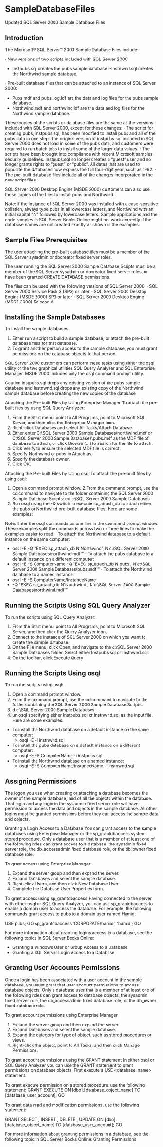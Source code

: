 # SampleDatabaseFiles
Updated SQL Server 2000 Sample Database Files

## Introduction

The Microsoft® SQL Server™ 2000 Sample Database Files include:

· New versions of two scripts included with SQL Server 2000:
  - Instpubs.sql creates the pubs sample database.
  -Instnwnd.sql creates the Northwind sample database.

· Pre-built database files that can be attached to an instance of SQL Server 2000:
  - Pubs.mdf and pubs_log.ldf are the data and log files for the pubs sample database.
  - Northwind.mdf and northwind.ldf are the data and log files for the Northwind sample database.

These copies of the scripts or database files are the same as the versions included with SQL Server 2000, except for these changes:
· The script for creating pubs, instpubs.sql, has been modified to install pubs and all of the pubs data in one step. The original version of instpubs.sql included in SQL Server 2000 does not load in some of the pubs data, and customers were required to run batch jobs to install some of the larger data values.
· The scripts have been brought into compliance with recent Microsoft samples security guidelines. Instpubs.sql no longer creates a “guest” user and no longer grants rights to “guest” or “public”. All dates that are used to populate the databases now express the full four-digit year, such as 1992.
· The pre-built database files include all of the changes incorporated in the new script files.

SQL Server 2000 Desktop Engine (MSDE 2000) customers can also use these copies of the files to install pubs and Northwind.

Note: If the instance of SQL Server 2000 was installed with a case-sensitive collation, always type pubs in all lowercase letters, and Northwind with an initial capital "N" followed by lowercase letters. Sample applications and the code samples in SQL Server Books Online might not work correctly if the database names are not created exactly as shown in the examples.



## Sample Files Prerequisites
The user attaching the pre-built database files must be a member of the SQL Server sysadmin or dbcreator fixed server roles.

The user running the SQL Server 2000 Sample Database Scripts must be a member of the SQL Server sysadmin or dbcreator fixed server roles, or have been granted CREATE DATABASE permissions.

The files can be used with the following versions of SQL Server 2000:
· SQL Server 2000 Service Pack 3 (SP3) or later.
· SQL Server 2000 Desktop Engine (MSDE 2000) SP3 or later.
· SQL Server 2000 Desktop Engine (MSDE 2000) Release A.



## Installing the Sample Databases
To install the sample databases
1. Either run a script to build a sample database, or attach the pre-built database files for that database.
2. To grant another person access to the sample database, you must grant permissions on the database objects to that person.

SQL Server 2000 customers can perform these tasks using either the osql utility or the two graphical utilities SQL Query Analyzer and SQL Enterprise Manager. MSDE 2000 includes only the osql command prompt utility.

Caution   Instpubs.sql drops any existing version of the pubs sample database and Instnwnd.sql drops any existing copy of the Northwind sample database before creating the new copies of the database

Attaching the Pre-built Files by Using Enterprise Manager
To attach the pre-built files by using SQL Query Analyzer:
1. From the Start menu, point to All Programs, point to Microsoft SQL Server, and then click the Enterprise Manager icon.
2. Right-click Databases and select All Tasks/Attach Database.
3. Either enter C:\SQL Server 2000 Sample Databases\northwind.mdf or C:\SQL Server 2000 Sample Databases\pubs.mdf as the MDF file of database to attach, or click Browse (…) to search for the file to attach.
4. Click Verify to ensure the selected MDF file is correct.
5. Specify Northwind or pubs in Attach as.
6. Specify the database owner.
7. Click OK.

Attaching the Pre-built Files by Using osql
To attach the pre-built files by using osql:
1. Open a command prompt window.
2.From the command prompt, use the cd command to navigate to the folder containing the SQL Server 2000 Sample Database Scripts: cd c:\SQL Server 2000 Sample Databases
3. Run osql using the -Q switch to execute sp_attach_db to attach either the pubs or Northwind pre-built database files. Here are some examples:

Note: Enter the osql commands on one line in the command prompt window. These examples split the commands across two or three lines to make the examples easier to read.
· To attach the Northwind database to a default instance on the same computer:
  - osql -E -Q "EXEC sp_attach_db N'Northwind', N'c:\SQL Server 2000 Sample Databases\northwind.mdf'"
· To attach the pubs database to a default instance on a different computer:
  - osql -E -S ComputerName -Q "EXEC sp_attach_db N'pubs', N'c:\SQL Server 2000 Sample Databases\pubs.mdf'"
· To attach the Northwind database to a named instance:
  - osql -E -S ComputerName/InstanceName
  - -Q "EXEC sp_attach_db N'Northwind', N'c:\SQL Server 2000 Sample Databases\northwind.mdf'"



## Running the Scripts Using SQL Query Analyzer
To run the scripts using SQL Query Analyzer:
1. From the Start menu, point to All Programs, point to Microsoft SQL Server, and then click the Query Analyzer icon.
2. Connect to the instance of SQL Server 2000 on which you want to create the sample database.
3. On the File menu, click Open, and navigate to the c:\SQL Server 2000 Sample Databases folder. Select either Instpubs.sql or Instnwnd.sql.
4. On the toolbar, click Execute Query



## Running the Scripts Using osql
To run the scripts using osql:
1. Open a command prompt window.
2. From the command prompt, use the cd command to navigate to the folder containing the SQL Server 2000 Sample Database Scripts:
3. d c:\SQL Server 2000 Sample Databases
4. un osql specifying either Instpubs.sql or Instnwnd.sql as the input file. Here are some examples:
  - To install the Northwind database on a default instance on the same computer:
    * osql -E -i instnwnd.sql
  - To install the pubs database on a default instance on a different computer:
    * osql -E -S ComputerName -i instpubs.sql
  - To install the Northwind database on a named instance:
    * osql -E -S ComputerName/InstanceName -i instnwnd.sql



## Assigning Permissions
The logon you use when creating or attaching a database becomes the owner of the sample database, and of all the objects within the database. That login and any login in the sysadmin fixed server role will have permission to access the data and objects in the sample database. All other logins must be granted permissions before they can access the sample data and objects.

Granting a Login Access to a Database
You can grant access to the sample databases using Enterprise Manager or the sp_grantdbaccess system stored procedure. Only a database user that is a member of at least one of the following roles can grant access to a database: the sysadmin fixed server role, the db_accessadmin fixed database role, or the db_owner fixed database role.

To grant access using Enterprise Manager:
1. Expand the server group and then expand the server.
2. Expand Databases and select the sample database.
3. Right-click Users, and then click New Database User.
4. Complete the Database User Properties form.

To grant access using sp_grantdbaccess
Having connected to the server with either osql or SQL Query Analyzer, you can use sp_grantdbaccess to enable a domain user to access the database. For example, the following commands grant access to pubs to a domain user named Hamid:

USE pubs;
GO
sp_grantdbaccess 'CORPORATE\hamid', 'hamid';
GO

For more information about granting logins access to a database, see the following topics in SQL Server Books Online:
- Granting a Windows User or Group Access to a Database
- Granting a SQL Server Login Access to a Database 



## Granting User Accounts Permissions
Once a login has been associated with a user account in the sample database, you must grant that user account permissions to access database objects. Only a database user that is a member of at least one of the following roles can grant access to database objects: the sysadmin fixed server role, the db_accessadmin fixed database role, or the db_owner fixed database role.

To grant account permissions using Enterprise Manager
1. Expand the server group and then expand the server.
2. Expand Databases and select the sample database.
3. Expand the category for type of object, such as stored procedures or views.
4. Right-click the object, point to All Tasks, and then click Manage Permissions.

To grant account permissions using the GRANT statement
In either osql or SQL Query Analyzer you can use the GRANT statement to grant permissions on database objects. First execute a USE <database_name> statement.

To grant execute permission on a stored procedure, use the following statement:
GRANT EXECUTE ON [dbo].[database_object_name]
              TO [database_user_account];
GO

To grant data read and modification permissions, use the following statement:

GRANT  SELECT , INSERT , DELETE , UPDATE
       ON [dbo].[database_object_name]
       TO [database_user_account];
GO

For more information about granting permissions in a database, see the following topic in SQL Server Books Online:
Granting Permissions










